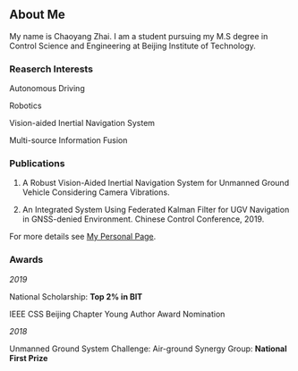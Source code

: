 ## About Me

My name is Chaoyang Zhai. I am a student pursuing my M.S degree in Control Science and Engineering at Beijing Institute of Technology.

### Reaserch Interests

Autonomous Driving 

Robotics

Vision-aided Inertial Navigation System

Multi-source Information Fusion

### Publications

1) A Robust Vision-Aided Inertial Navigation System for Unmanned Ground Vehicle Considering Camera Vibrations.

2) An Integrated System Using Federated Kalman Filter for UGV Navigation in GNSS-denied Environment. Chinese Control Conference, 2019.

For more details see [My Personal Page](https://chaoyang-1996.github.io).

### Awards

_2019_   

National Scholarship: **Top 2% in BIT**

IEEE CSS Beijing Chapter Young Author Award Nomination

_2018_

Unmanned Ground System Challenge: Air-ground Synergy Group: **National First Prize**
